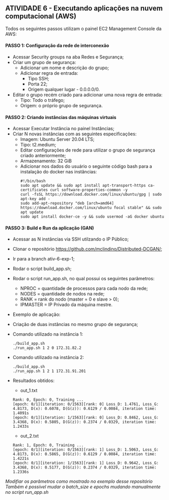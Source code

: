 ## ATIVIDADE 6 - Executando aplicações na nuvem computacional (AWS)
Todos os seguintes passos utilizam o painel EC2 Management Console da AWS: 

#### PASSO 1: Configuração da rede de interconexão

- Acessar Security groups na aba Redes e Segurança;
- Criar um grupo de segurança:
  - Adicionar um nome e descrição do grupo;
  - Adicionar regra de entrada:
    - Tipo SSH;
    - Porta 22;
    - Origem qualquer lugar - 0.0.0.0/0.
- Editar o grupo recém criado para adicionar uma nova regra de entrada:
  - Tipo: Todo o tráfego;
  - Origem: o próprio grupo de segurança.

#### PASSO 2: Criando instâncias das máquinas virtuais
- Acessar Executar Instância no painel Instâncias;
- Criar N novas instâncias com as seguintes especificações:
  - Imagem: Ubuntu Server 20.04 LTS;
  - Tipo: t2.medium;
  - Editar configurações de rede para utilizar o grupo de segurança criado anteriormente;
  - Armazenamento: 32 GiB
  - Adicionar nos dados do usuário o seguinte código bash para a instalação do docker nas instâncias:
    ```
    #!/bin/bash
    sudo apt update && sudo apt install apt-transport-https ca-certificates curl software-properties-common -y
    curl -fsSL https://download.docker.com/linux/ubuntu/gpg | sudo apt-key add -
    sudo add-apt-repository "deb [arch=amd64] https://download.docker.com/linux/ubuntu focal stable" && sudo apt update
    sudo apt install docker-ce -y && sudo usermod -aG docker ubuntu
    ```
    
#### PASSO 3: Build e Run da aplicação (GAN)
- Acessar as N instâncias via SSH utilzando o IP Público;
- Clonar o repositório https://github.com/mclindino/Distributed-DCGAN/;
- Ir para a branch ativ-6-exp-1;
- Rodar o script build_app.sh;
- Rodar o script run_app.sh, no qual possui os seguintes parâmetros:
  - NPROC = quantidade de processos para cada nodo da rede;
  - NODES = quantidade de nodos na rede;
  - RANK = rank do nodo (master = 0 e slave > 0);
  - IPMASTER = IP Privado da máquina mestre.
 
 - Exemplo de aplicação:
  - Criação de duas instâncias no mesmo grupo de segurança;
  - Comando utilizado na instância 1:
    ```
    ./build_app.sh
    ./run_app.sh 1 2 0 172.31.82.2
    ```
  - Comando utilizado na instância 2:
    ```
    ./build_app.sh
    ./run_app.sh 1 2 1 172.31.91.201
    ```
  - Resultados obtidos:
    - out_1.txt
    ```
    Rank: 0, Epoch: 0, Training ...
    [epoch: 0/1][iteration: 0/1563][rank: 0] Loss_D: 1.4761, Loss_G: 4.8173, D(x): 0.6078, D(G(z)): 0.6129 / 0.0084, iteration time: 1.4091s
    [epoch: 0/1][iteration: 1/1563][rank: 0] Loss_D: 0.8462, Loss_G: 3.4368, D(x): 0.5805, D(G(z)): 0.2374 / 0.0329, iteration time: 1.2433s
    ```
    - out_2.txt
    ```
    Rank: 1, Epoch: 0, Training ...
    [epoch: 0/1][iteration: 0/1563][rank: 1] Loss_D: 1.5063, Loss_G: 4.8173, D(x): 0.5865, D(G(z)): 0.6129 / 0.0084, iteration time: 1.4221s
    [epoch: 0/1][iteration: 1/1563][rank: 1] Loss_D: 0.9642, Loss_G: 3.4368, D(x): 0.5177, D(G(z)): 0.2374 / 0.0329, iteration time: 1.2336s
    ```
_Modifiar os parâmetros como mostrado no exemplo desse repositório_
_Também é possível mudar o batch_size e epochs mudando manualmente no script run_app.sh_
